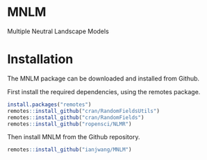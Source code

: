 # MNLM
 Multiple Neutral Landscape Models

# Installation

The MNLM package can be downloaded and installed from Github.

First install the required dependencies, using the remotes package.
```r 
install.packages("remotes")
remotes::install_github("cran/RandomFieldsUtils")
remotes::install_github("cran/RandomFields")
remotes::install_github("ropensci/NLMR")
``` 


Then install MNLM from the Github repository.
```r
remotes::install_github("ianjwang/MNLM")
```
